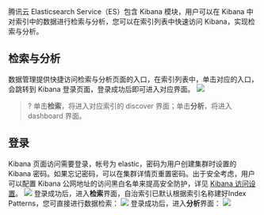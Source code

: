腾讯云 Elasticsearch Service（ES）包含 Kibana 模块，用户可以在 Kibana 中对索引中的数据进行检索与分析，您可以在索引列表中快速访问 Kibana，实现检索与分析。
## 检索与分析
数据管理提供快捷访问检索与分析页面的入口，在索引列表中，单击对应的入口，会跳转到 Kibana 登录页面，登录成功后即可进入对应界面。
![](https://qcloudimg.tencent-cloud.cn/raw/944eb2446f3179745d5588ed5e62f5ce.png)
>? 单击**检索**，将进入对应索引的 discover 界面；单击**分析**，将进入 dashboard 界面。

## 登录
Kibana 页面访问需要登录，帐号为 elastic，密码为用户创建集群时设置的 Kibana 密码。如果忘记密码，可以在集群详情页重置密码。出于安全考虑，用户可以配置 Kibana 公网地址的访问黑白名单来提高安全防护，详见 [Kibana 访问设置](https://cloud.tencent.com/document/product/845/16992)。
![](https://qcloudimg.tencent-cloud.cn/raw/9548caf9545a0d56a2ffff916cd91434.png)
登录成功后，进入**检索**界面，自治索引已默认根据索引名称建好Index Patterns，您可直接进行数据检索：
![](https://qcloudimg.tencent-cloud.cn/raw/5d25d1ac22c4d936a5de93108008c4ca.png)
登录成功后，进入**分析**界面：
![](https://qcloudimg.tencent-cloud.cn/raw/352c6deb81c4d628e02102c107a1b08d.png)
